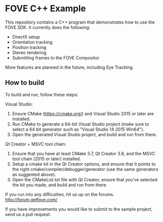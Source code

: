 # FOVE C++ Example

This repository contains a C++ program that demonstrates how to use the FOVE SDK. It currently does the following:
- DirectX setup
- Orientation tracking
- Position tracking
- Stereo rendering
- Submitting frames to the FOVE Compositor

More features are planned in the future, including Eye Tracking.

## How to build

To build and run, follow these steps:

Visual Studio:
1. Ensure CMake (https://cmake.org/) and Visual Studio 2015 or later are installed.
2. Run CMake to generate a 64-bit Visual Studio project (make sure to select a 64 bit generator such as "Visual Studio 14 2015 Win64").
3. Open the generated Visual Studio project, and build and run from there.

Qt Creator + MSVC tool chain:
1. Ensure that you have at least CMake 3.7, Qt Creator 3.8, and the MSVC tool chain (2015 or later) installed.
2. Setup a cmake kit in the Qt Creator options, and ensure that it points to the right cmake/compiler/debugger/generator (use the same generators as suggested above).
3. Open the CMakeList.txt file with Qt Creator, ensure that you've selected the kit you made, and build and run from there.

If you run into any difficulties, hit us up on the forums. http://forum.getfove.com/

If you have improvements you would like to submit to the sample project, send us a pull request.
